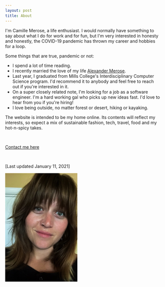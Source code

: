 ```yaml
---
layout: post
title: About
---
```

I'm Camille Merose, a life enthusiast. I would normally have something to say about what I do for work and for fun, but I'm very interested in honesty and honestly, the COVID-19 pandemic has thrown my career and hobbies for a loop.

Some things that are true, pandemic or not:
- I spend a lot of time reading.
- I recently married the love of my life <a href="https://alexrosengarten.com/">Alexander Merose</a>.
- Last year, I graduated from Mills College's Interdisciplinary Computer Science program. I'd recommend it to anybody and feel free to reach out if you're interested in it.
- On a super closely related note, I'm looking for a job as a software engineer. I'm a hard working gal who picks up new ideas fast. I'd love to hear from you if you're hiring!
- I love being outside, no matter forest or desert, hiking or kayaking.

The website is intended to be my home online. Its contents will reflect my interests, so expect a mix of sustainable fashion, tech, travel, food and my hot-n-spicy takes.

<br>

[Contact me here](mailto:hi@camillemerz.com)

<br>

[Last updated January 11, 2021]

![A photo of me](/assets/profilePhoto.png)